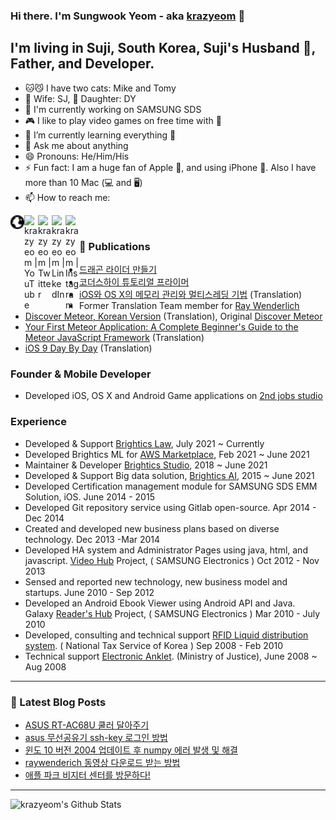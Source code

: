 ### Hi there. I'm Sungwook Yeom - aka [krazyeom][blog] 👋

<!--
**krazyeom/krazyeom** is a ✨ _special_ ✨ repository because its `README.md` (this file) appears on your GitHub profile.
-->

## I'm living in Suji, South Korea, Suji's Husband 🤣, Father, and Developer. 
- 🐱😼 I have two cats: Mike and Tomy
- 👩 Wife: SJ, 👧 Daughter: DY
- 🔭 I'm currently working on SAMSUNG SDS
- 🎮 I like to play video games on free time with 👧
- 🌱 I’m currently learning everything 🤣
- 💬 Ask me about anything
- 😄 Pronouns: He/Him/His
- ⚡ Fun fact: I am a huge fan of Apple 🍎, and using iPhone 📱. Also I have more than 10 Mac (💻 and 🖥️)
- 📫 How to reach me: 

[<img align="left" alt="www.appilogue.kr" width="22px" src="https://raw.githubusercontent.com/iconic/open-iconic/master/svg/globe.svg" />][blog]
[<img align="left" alt="krazyeom | YouTube" width="22px" src="https://cdn.jsdelivr.net/npm/simple-icons@v3/icons/youtube.svg" />][youtube]
[<img align="left" alt="krazyeom | Twitter" width="22px" src="https://cdn.jsdelivr.net/npm/simple-icons@v3/icons/twitter.svg" />][twitter]
[<img align="left" alt="krazyeom | LinkedIn" width="22px" src="https://cdn.jsdelivr.net/npm/simple-icons@v3/icons/linkedin.svg" />][linkedin]
[<img align="left" alt="krazyeom | Instagram" width="22px" src="https://cdn.jsdelivr.net/npm/simple-icons@v3/icons/instagram.svg" />][instagram]
<br />

### 📕 Publications

- [드래곤 라이더 만들기][book]
- [코더스하이 튜토리얼 프라이머][book2]
- [iOS와 OS X의 메모리 관리와 멀티스레딩 기법][book3] (Translation)
- Former Translation Team member for [Ray Wenderlich][ray]
- [Discover Meteor, Korean Version][meteorkr] (Translation), Original [Discover Meteor][meteor] 
- [Your First Meteor Application: A Complete Beginner's Guide to the Meteor JavaScript Framework][firstmeteor] (Translation)
- [iOS 9 Day By Day][ios9daybyday] (Translation)

### Founder & Mobile Developer

- Developed iOS, OS X and Android Game applications on [2nd jobs studio][2ndjobs]

### Experience

- Developed & Support [Brightics Law][brighticslaw], July 2021 ~ Currently
- Developed Brightics ML for [AWS Marketplace][marketplace], Feb 2021 ~ June 2021
- Maintainer & Developer [Brightics Studio][BrighticsStudio], 2018 ~ June 2021
- Developed & Support Big data solution, [Brightics AI][brighticsai], 2015 ~ June 2021
- Developed Certification management module for SAMSUNG SDS EMM Solution, iOS. June 2014 - 2015
- Developed Git repository service using Gitlab open-source. Apr 2014 - Dec 2014
- Created and developed new business plans based on diverse technology. Dec 2013 -Mar 2014
- Developed HA system and Administrator Pages using java, html, and javascript. [Video Hub][videohub] Project, ( SAMSUNG Electronics ) Oct 2012 - Nov 2013
- Sensed and reported new technology, new business model and startups. June 2010 - Sep 2012
- Developed an Android Ebook Viewer using Android API and Java. Galaxy [Reader's Hub][readershub] Project, ( SAMSUNG Electronics ) Mar 2010 - July 2010
- Developed, consulting and technical support [RFID Liquid distribution system][rfid]. ( National Tax Service of Korea ) Sep 2008 - Feb 2010
- Technical support [Electronic Anklet][ea]. (Ministry of Justice), June 2008 ~ Aug 2008

---


### 📕 Latest Blog Posts
<!-- BLOG-POST-LIST:START -->
- [ASUS RT-AC68U 쿨러 달아주기](https://www.appilogue.kr/2844708)
- [asus 무선공유기 ssh-key 로그인 방법](https://www.appilogue.kr/2844707)
- [윈도 10 버전 2004 업데이트 후 numpy 에러 발생 및 해결](https://www.appilogue.kr/2844705)
- [raywenderich 동영상 다운로드 받는 방법](https://www.appilogue.kr/2844704)
- [애플 파크 비지터 센터를 방문하다!](https://www.appilogue.kr/2844703)
<!-- BLOG-POST-LIST:END -->

---


<img align="left" alt="krazyeom's Github Stats" src="https://github-readme-stats.codestackr.vercel.app/api?username=krazyeom&show_icons=true&hide_border=true" />

[blog]: https://www.appilogue.kr
[twitter]: https://twitter.com/krazyeom
[youtube]: https://youtube.com/krazyeom
[instagram]: https://instagram.com/krazyeom
[linkedin]: https://linkedin.com/in/krazyeom
[book]: https://books.apple.com/us/book/deulaegon-laideo-mandeulgi/id735921791
[book2]: https://books.apple.com/us/book/코더스하이-튜토리얼-프라이머/id778331853
[book3]: http://www.kyobobook.co.kr/product/detailViewKor.laf?ejkGb=KOR&mallGb=KOR&barcode=9788993827651
[2ndjobs]: http://2ndjobs.tumblr.com
[BrighticsStudio]: https://github.com/brightics/studio
[brighticsai]: http://brightics.ai
[rfid]: http://www.wa1004.co.kr/business/ntsSystem.do
[videohub]: http://www.does.kr/collection/galaxynote101/hub-video.html
[readershub]: http://www.does.kr/collection/galaxynote101/hub-readers.html
[ray]: https://www.raywenderlich.com/
[meteorkr]: https://github.com/DiscoverMeteor/DiscoverMeteor_Kr
[meteor]: http://www.discovermeteor.com/
[firstmeteor]: https://www.amazon.com/Your-First-Meteor-Application-JavaScript-ebook/dp/B00MA8KVAY
[ios9daybyday]: https://github.com/krazyeom/iOS_9_Day_By_Day
[marketplace]: https://aws.amazon.com/marketplace/pp/prodview-kjudlkzdgylv2
[brighticslaw]: https://www.brighticslaw.ai/
[ea]: https://www.moj.go.kr/moj/169/subview.do
